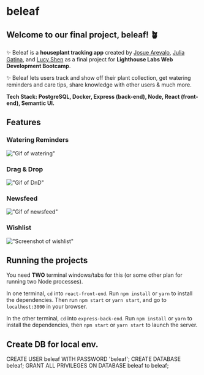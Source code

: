 # beleaf 

## Welcome to our final project, beleaf! 🪴

✨ Beleaf is a **houseplant tracking app** created by [Josue Arevalo](https://github.com/josuevalo), [Julia Gatina](https://github.com/julia-gatina), and [Lucy Shen](https://github.com/lucyshen7) as a final project for **Lighthouse Labs Web Development Bootcamp**.  

✨ Beleaf lets users track and show off their plant collection, get watering reminders and care tips, share knowledge with other users & much more.

**Tech Stack: PostgreSQL, Docker, Express (back-end), Node, React (front-end), Semantic UI.**


## Features

### Watering Reminders

!["Gif of watering"](/docs/watering.gif)

### Drag & Drop

!["Gif of DnD"](/docs/dnd_view_plant.gif)

### Newsfeed

!["Gif of newsfeed"](/docs/likes_comments.gif)

### Wishlist

!["Screenshot of wishlist"](/docs/wishlist.png)



## Running the projects

You need **TWO** terminal windows/tabs for this (or some other plan for running two Node processes).

In one terminal, `cd` into `react-front-end`. Run `npm install` or `yarn` to install the dependencies. Then run `npm start` or `yarn start`, and go to `localhost:3000` in your browser.

In the other terminal, `cd` into `express-back-end`. Run `npm install` or `yarn` to install the dependencies, then `npm start` or `yarn start` to launch the server.


## Create DB for local env.
CREATE USER beleaf WITH PASSWORD 'beleaf';
CREATE DATABASE beleaf;
GRANT ALL PRIVILEGES ON DATABASE beleaf to beleaf;